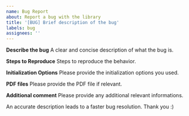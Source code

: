 ```yaml
---
name: Bug Report
about: Report a bug with the library
title: '[BUG] Brief description of the bug'
labels: bug
assignees: ''
---
```


**Describe the bug**
A clear and concise description of what the bug is.

**Steps to Reproduce**
Steps to reproduce the behavior.

**Initialization Options**
Please provide the initialization options you used.

**PDF files**
Please provide the PDF file if relevant.

**Additional comment**
Please provide any additional relevant informations.

An accurate description leads to a faster bug resolution. Thank you :)
